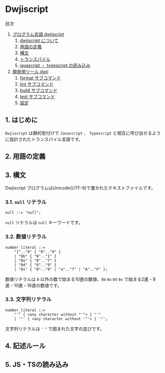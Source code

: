 # Dwjiscript

目次

1. [プログラム言語 dwjiscript](./1-0.md)
   1. [dwjiscript について](./1-1.md)
   2. [用語の定義](./1-2.md)
   3. [構文](./1-3.md)
   5. [トランスパイル](./1-4.md)
   6. [javascript ・ typescript の読み込み](./1-5.md)
2. [開発用ツール dwji](./2-0.md)
   1. [format サブコマンド](./2-1.md)
   2. [lint サブコマンド](./2-2.md)
   3. [build サブコマンド](./2-3.md)
   4. [test サブコマンド](./2-4.md)
   6. [設定](./2-5.md)

## 1. はじめに

`Dwjiscript` は静的型付けで `Javascript` 、 `Typescript` と相互に呼び出せるように設計されたトランスパイル言語です。

## 2. 用語の定義

## 3. 構文

Dwjiscript プログラムはUnicode(UTF-8)で書かれたテキストファイルです。

### 3.1. `null` リテラル

```ebnf
null ::= "null";
```

`null` リテラルは `null` キーワードです。

### 3.2. 数値リテラル

```ebnf
number_literal ::= 
    "1".."9" { "0".."9" }
    | "0b" { "0".."1" }
    | "0o" { "0".."7" }
    | "0d" { "0".."9" }
    | "0x" { "0".."9" | "a".."f" | "A".."F" };
```

数値リテラルは `0` 以外の数で始まる10進の数値、`0b` `0o` `0d` `0x` で始まる2進・8進・10進・16進の数値です。

### 3.3. 文字列リテラル

```ebnf
number_literal ::= 
    "'" { <any character without "'"> } "'"
    | '"' { <any character without '"'> } '"';
```

文字列リテラルは `'` `"` で囲まれた文字の並びです。

## 4. 記述ルール

## 5. JS・TSの読み込み
